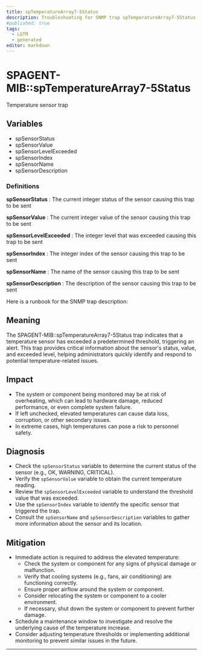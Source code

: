 ```yaml
---
title: spTemperatureArray7-5Status
description: Troubleshooting for SNMP trap spTemperatureArray7-5Status
#published: true
tags:
  - LGTM
  - generated
editor: markdown
---
```


# SPAGENT-MIB::spTemperatureArray7-5Status 

Temperature sensor trap 


## Variables


  - spSensorStatus
  - spSensorValue
  - spSensorLevelExceeded
  - spSensorIndex
  - spSensorName
  - spSensorDescription 

### Definitions 


**spSensorStatus** 
: The current integer status of the sensor causing this trap to be sent 

**spSensorValue** 
: The current integer value of the sensor causing this trap to be sent 

**spSensorLevelExceeded** 
: The integer level that was exceeded causing this trap to be sent 

**spSensorIndex** 
: The integer index of the sensor causing this trap to be sent 

**spSensorName** 
: The name of the sensor causing this trap to be sent 

**spSensorDescription** 
: The description of the sensor causing this trap to be sent 


Here is a runbook for the SNMP trap description:

## Meaning

The SPAGENT-MIB::spTemperatureArray7-5Status trap indicates that a temperature sensor has exceeded a predetermined threshold, triggering an alert. This trap provides critical information about the sensor's status, value, and exceeded level, helping administrators quickly identify and respond to potential temperature-related issues.

## Impact

* The system or component being monitored may be at risk of overheating, which can lead to hardware damage, reduced performance, or even complete system failure.
* If left unchecked, elevated temperatures can cause data loss, corruption, or other secondary issues.
* In extreme cases, high temperatures can pose a risk to personnel safety.

## Diagnosis

* Check the `spSensorStatus` variable to determine the current status of the sensor (e.g., OK, WARNING, CRITICAL).
* Verify the `spSensorValue` variable to obtain the current temperature reading.
* Review the `spSensorLevelExceeded` variable to understand the threshold value that was exceeded.
* Use the `spSensorIndex` variable to identify the specific sensor that triggered the trap.
* Consult the `spSensorName` and `spSensorDescription` variables to gather more information about the sensor and its location.

## Mitigation

* Immediate action is required to address the elevated temperature:
	+ Check the system or component for any signs of physical damage or malfunction.
	+ Verify that cooling systems (e.g., fans, air conditioning) are functioning correctly.
	+ Ensure proper airflow around the system or component.
	+ Consider relocating the system or component to a cooler environment.
	+ If necessary, shut down the system or component to prevent further damage.
* Schedule a maintenance window to investigate and resolve the underlying cause of the temperature increase.
* Consider adjusting temperature thresholds or implementing additional monitoring to prevent similar issues in the future.
---




